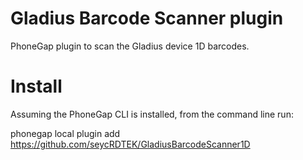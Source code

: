 Gladius Barcode Scanner plugin
==============

PhoneGap plugin to scan the Gladius device 1D barcodes. 

Install
========
Assuming the PhoneGap CLI is installed, from the command line run:

phonegap local plugin add https://github.com/seycRDTEK/GladiusBarcodeScanner1D
